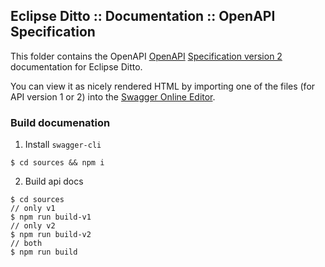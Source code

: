## Eclipse Ditto :: Documentation :: OpenAPI Specification

This folder contains the OpenAPI [OpenAPI](https://www.openapis.org) [Specification version 2](https://github.com/OAI/OpenAPI-Specification/blob/master/versions/2.0.md) documentation for Eclipse Ditto. 

You can view it as nicely rendered HTML by importing one of the files (for API version 1 or 2) into the [Swagger Online Editor](https://editor.swagger.io).

### Build documenation

1. Install `swagger-cli`
```
$ cd sources && npm i
```

2. Build api docs
```
$ cd sources
// only v1
$ npm run build-v1
// only v2
$ npm run build-v2
// both
$ npm run build
```

